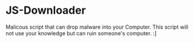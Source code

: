 # JS-Downloader

Malicous script that can drop malware into your Computer. This script will not use your knowledge but can ruin someone's computer. :]
